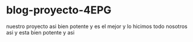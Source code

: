 # blog-proyecto-4EPG
nuestro proyecto asi bien potente y es el mejor y lo hicimos todo nosotros asi y esta bien potente y asi
